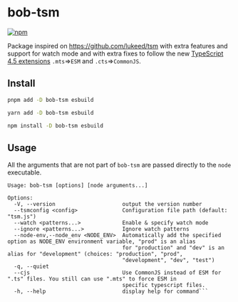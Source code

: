 # bob-tsm

[![npm](https://img.shields.io/npm/v/bob-tsm)](https://npm.im/bob-tsm)

Package inspired on https://github.com/lukeed/tsm with extra features and support for watch mode and with extra fixes to follow the new [TypeScript 4.5 extensions](https://devblogs.microsoft.com/typescript/announcing-typescript-4-5-beta/#new-file-extensions) `.mts`=>`ESM` and `.cts`=>`CommonJS`.

## Install

```sh
pnpm add -D bob-tsm esbuild
```

```sh
yarn add -D bob-tsm esbuild
```

```sh
npm install -D bob-tsm esbuild
```

## Usage

All the arguments that are not part of `bob-tsm` are passed directly to the `node` executable.

````
Usage: bob-tsm [options] [node arguments...]

Options:
  -V, --version                     output the version number
  --tsmconfig <config>              Configuration file path (default: "tsm.js")
  --watch <patterns...>             Enable & specify watch mode
  --ignore <patterns...>            Ignore watch patterns
  --node-env,--node_env <NODE_ENV>  Automatically add the specified option as NODE_ENV environment variable, "prod" is an alias
                                    for "production" and "dev" is an alias for "development" (choices: "production", "prod",
                                    "development", "dev", "test")
  -q, --quiet
  --cjs                             Use CommonJS instead of ESM for ".ts" files. You still can use ".mts" to force ESM in
                                    specific typescript files.
  -h, --help                        display help for command```
````

